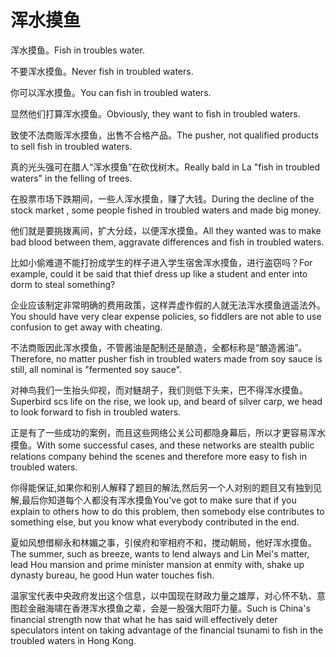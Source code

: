 # 浑水摸鱼

<p><span class="chinese">浑水摸鱼。</span><span class="english">Fish in troubles water.</span></p>

<p><span class="chinese">不要浑水摸鱼。</span><span class="english">Never fish in troubled waters.</span></p>

<p><span class="chinese">你可以浑水摸鱼。</span><span class="english">You can fish in troubled waters.</span></p>

<p><span class="chinese">显然他们打算浑水摸鱼。</span><span class="english">Obviously, they want to fish in troubled waters.</span></p>

<p><span class="chinese">致使不法商贩浑水摸鱼，出售不合格产品。</span><span class="english">The pusher, not qualified products to sell fish in troubled waters.</span></p>

<p><span class="chinese">真的光头强可在腊人“浑水摸鱼”在砍伐树木。</span><span class="english">Really bald in La "fish in troubled waters" in the felling of trees.</span></p>

<p><span class="chinese">在股票市场下跌期间，一些人浑水摸鱼，赚了大钱。</span><span class="english">During the decline of the stock market , some people fished in troubled waters and made big money.</span></p>

<p><span class="chinese">他们就是要挑拨离间，扩大分歧，以便浑水摸鱼。</span><span class="english">All they wanted was to make bad blood between them, aggravate differences and fish in troubled waters.</span></p>

<p><span class="chinese">比如小偷难道不能打扮成学生的样子进入学生宿舍浑水摸鱼，进行盗窃吗？</span><span class="english">For example, could it be said that thief dress up like a student and enter into dorm to steal something?</span></p>

<p><span class="chinese">企业应该制定非常明确的费用政策，这样弄虚作假的人就无法浑水摸鱼逍遥法外。</span><span class="english">You should have very clear expense policies, so fiddlers are not able to use confusion to get away with cheating.</span></p>

<p><span class="chinese">不法商贩因此浑水摸鱼，不管酱油是配制还是酿造，全都标称是“酿造酱油”。</span><span class="english">Therefore, no matter pusher fish in troubled waters made from soy sauce is still, all nominal is "fermented soy sauce".</span></p>

<p><span class="chinese">对神鸟我们一生抬头仰视，而对鲢胡子，我们则低下头来，巴不得浑水摸鱼。</span><span class="english">Superbird scs life on the rise, we look up, and beard of silver carp, we head to look forward to fish in troubled waters.</span></p>

<p><span class="chinese">正是有了一些成功的案例，而且这些网络公关公司都隐身幕后，所以才更容易浑水摸鱼。</span><span class="english">With some successful cases, and these networks are stealth public relations company behind the scenes and therefore more easy to fish in troubled waters.</span></p>

<p><span class="chinese">你得能保证,如果你和别人解释了题目的解法,然后另一个人对别的题目又有独到见解,最后你知道每个人都没有浑水摸鱼</span><span class="english">You've got to make sure that if you explain to others how to do this problem, then somebody else contributes to something else, but you know what everybody contributed in the end.</span></p>

<p><span class="chinese">夏如风想借柳永和林媚之事，引侯府和宰相府不和，搅动朝局，他好浑水摸鱼。</span><span class="english">The summer, such as breeze, wants to lend always and Lin Mei's matter, lead Hou mansion and prime minister mansion at enmity with, shake up dynasty bureau, he good Hun water touches fish.</span></p>

<p><span class="chinese">温家宝代表中央政府发出这个信息，以中国现在财政力量之雄厚，对心怀不轨、意图趁金融海啸在香港浑水摸鱼之辈，会是一股强大阻吓力量。</span><span class="english">Such is China's financial strength now that what he has said will effectively deter speculators intent on taking advantage of the financial tsunami to fish in the troubled waters in Hong Kong.</span></p>

